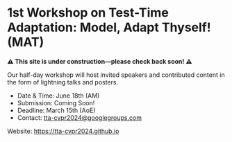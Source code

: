 # 1st Workshop on Test-Time Adaptation: Model, Adapt Thyself! (MAT)

**⚠️ This site is under construction—please check back soon! ⚠️**

Our half-day workshop will host invited speakers and contributed content in the form of lightning talks and posters. 

- Date & Time: June 18th (AM)
- Submission: Coming Soon!
- Deadline: March 15th (AoE)
- Contact: tta-cvpr2024@googlegroups.com

Website: https://tta-cvpr2024.github.io 